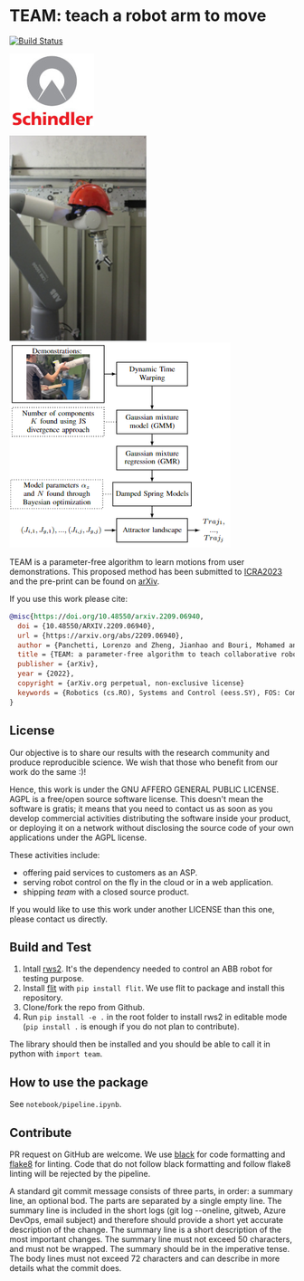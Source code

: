 # TEAM: teach a robot arm to move

[![Build Status](https://dev.azure.com/devsdb/CRD-NT_ARCO/_apis/build/status/SchindlerReGIS.team?repoName=SchindlerReGIS%2Fteam&branchName=main)](https://dev.azure.com/devsdb/CRD-NT_ARCO/_build/latest?definitionId=1211&repoName=SchindlerReGIS%2Fteam&branchName=main)


![Schindler logo](logo.jpg)

![ABB robot with a helmet](robot.jpg)
![ABB robot with a helmet](flowchart.png)

TEAM is a parameter-free algorithm to learn motions from user demonstrations.
This proposed method has been submitted to [ICRA2023](https://www.icra2023.org/) and the pre-print can be found on [arXiv](https://arxiv.org/abs/2209.06940).

If you use this work please cite:

```bib
@misc{https://doi.org/10.48550/arxiv.2209.06940,
  doi = {10.48550/ARXIV.2209.06940},
  url = {https://arxiv.org/abs/2209.06940},
  author = {Panchetti, Lorenzo and Zheng, Jianhao and Bouri, Mohamed and Mielle, Malcolm},
  title = {TEAM: a parameter-free algorithm to teach collaborative robots motions from user demonstrations},
  publisher = {arXiv},
  year = {2022},
  copyright = {arXiv.org perpetual, non-exclusive license}
  keywords = {Robotics (cs.RO), Systems and Control (eess.SY), FOS: Computer and information sciences, FOS: Computer and information sciences, FOS: Electrical engineering, electronic engineering, information engineering, FOS: Electrical engineering, electronic engineering, information engineering},
}
```

## License

Our objective is to share our results with the research community and produce reproducible science.
We wish that those who benefit from our work do the same :)!

Hence, this work is under the GNU AFFERO GENERAL PUBLIC LICENSE.
AGPL is a free/open source software license.
This doesn't mean the software is gratis; it means that you need to contact us as soon as you develop commercial activities distributing the software inside your product, or deploying it on a network without disclosing the source code of your own applications under the AGPL license.

These activities include:

* offering paid services to customers as an ASP.
* serving robot control on the fly in the cloud or in a web application.
* shipping _team_ with a closed source product.

If you would like to use this work under another LICENSE than this one, please contact us directly.

## Build and Test

1. Intall [rws2](https://github.com/SchindlerReGIS/rws2).
   It's the dependency needed to control an ABB robot for testing purpose.
2. Install [flit](https://github.com/pypa/flit) with `pip install flit`.
We use flit to package and install this repository.
3. Clone/fork the repo from Github.
4. Run `pip install -e .` in the root folder to install rws2 in editable mode (`pip install .` is enough if you do not plan to contribute).

The library should then be installed and you should be able to call it in python with `import team`.

## How to use the package

See `notebook/pipeline.ipynb`.

## Contribute

PR request on GitHub are welcome.
We use [black](https://github.com/psf/black) for code formatting and [flake8](https://github.com/pycqa/flake8) for linting.
Code that do not follow black formatting and follow flake8 linting will be rejected by the pipeline.

A standard git commit message consists of three parts, in order: a summary line, an optional bod.
The parts are separated by a single empty line.
The summary line is included in the short logs (git log --oneline, gitweb, Azure DevOps, email subject) and therefore should provide a short yet accurate description of the change.
The summary line is a short description of the most important changes. The summary line must not exceed 50 characters, and must not be wrapped. The summary should be in the imperative tense.
The body lines must not exceed 72 characters and can describe in more details what the commit does.
